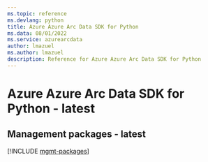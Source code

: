 ```yaml
---
ms.topic: reference
ms.devlang: python
title: Azure Azure Arc Data SDK for Python
ms.data: 08/01/2022
ms.service: azurearcdata
author: lmazuel
ms.author: lmazuel
description: Reference for Azure Azure Arc Data SDK for Python
---
```

# Azure Azure Arc Data SDK for Python - latest

## Management packages - latest
[!INCLUDE [mgmt-packages](azure-arc-data-mgmt-index.md)]